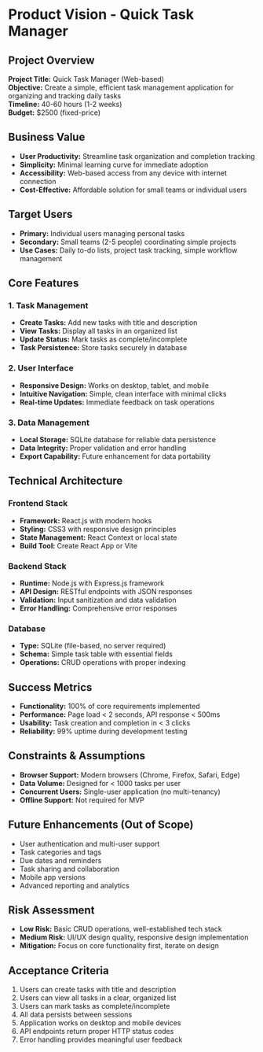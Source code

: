 # Product Vision - Quick Task Manager

## Project Overview
**Project Title:** Quick Task Manager (Web-based)  
**Objective:** Create a simple, efficient task management application for organizing and tracking daily tasks  
**Timeline:** 40-60 hours (1-2 weeks)  
**Budget:** $2500 (fixed-price)  

## Business Value
- **User Productivity:** Streamline task organization and completion tracking
- **Simplicity:** Minimal learning curve for immediate adoption
- **Accessibility:** Web-based access from any device with internet connection
- **Cost-Effective:** Affordable solution for small teams or individual users

## Target Users
- **Primary:** Individual users managing personal tasks
- **Secondary:** Small teams (2-5 people) coordinating simple projects
- **Use Cases:** Daily to-do lists, project task tracking, simple workflow management

## Core Features

### 1. Task Management
- **Create Tasks:** Add new tasks with title and description
- **View Tasks:** Display all tasks in an organized list
- **Update Status:** Mark tasks as complete/incomplete
- **Task Persistence:** Store tasks securely in database

### 2. User Interface
- **Responsive Design:** Works on desktop, tablet, and mobile
- **Intuitive Navigation:** Simple, clean interface with minimal clicks
- **Real-time Updates:** Immediate feedback on task operations

### 3. Data Management
- **Local Storage:** SQLite database for reliable data persistence
- **Data Integrity:** Proper validation and error handling
- **Export Capability:** Future enhancement for data portability

## Technical Architecture

### Frontend Stack
- **Framework:** React.js with modern hooks
- **Styling:** CSS3 with responsive design principles
- **State Management:** React Context or local state
- **Build Tool:** Create React App or Vite

### Backend Stack
- **Runtime:** Node.js with Express.js framework
- **API Design:** RESTful endpoints with JSON responses
- **Validation:** Input sanitization and data validation
- **Error Handling:** Comprehensive error responses

### Database
- **Type:** SQLite (file-based, no server required)
- **Schema:** Simple task table with essential fields
- **Operations:** CRUD operations with proper indexing

## Success Metrics
- **Functionality:** 100% of core requirements implemented
- **Performance:** Page load < 2 seconds, API response < 500ms
- **Usability:** Task creation and completion in < 3 clicks
- **Reliability:** 99% uptime during development testing

## Constraints & Assumptions
- **Browser Support:** Modern browsers (Chrome, Firefox, Safari, Edge)
- **Data Volume:** Designed for < 1000 tasks per user
- **Concurrent Users:** Single-user application (no multi-tenancy)
- **Offline Support:** Not required for MVP

## Future Enhancements (Out of Scope)
- User authentication and multi-user support
- Task categories and tags
- Due dates and reminders
- Task sharing and collaboration
- Mobile app versions
- Advanced reporting and analytics

## Risk Assessment
- **Low Risk:** Basic CRUD operations, well-established tech stack
- **Medium Risk:** UI/UX design quality, responsive design implementation
- **Mitigation:** Focus on core functionality first, iterate on design

## Acceptance Criteria
1. Users can create tasks with title and description
2. Users can view all tasks in a clear, organized list
3. Users can mark tasks as complete/incomplete
4. All data persists between sessions
5. Application works on desktop and mobile devices
6. API endpoints return proper HTTP status codes
7. Error handling provides meaningful user feedback
